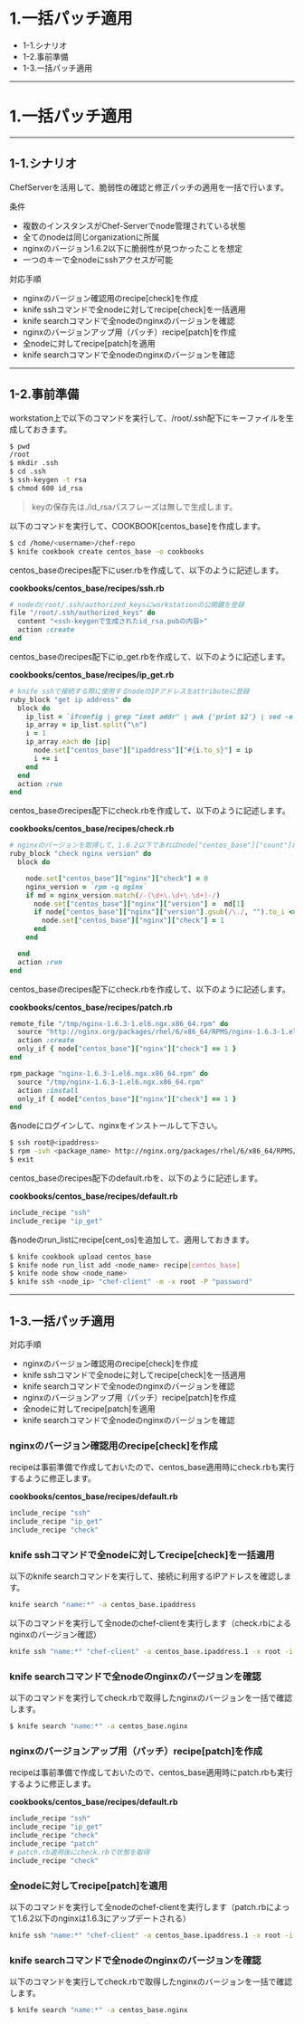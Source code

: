# 1.一括パッチ適用

- 1-1.シナリオ
- 1-2.事前準備
- 1-3.一括パッチ適用

---

# 1.一括パッチ適用

---

## 1-1.シナリオ

ChefServerを活用して、脆弱性の確認と修正パッチの適用を一括で行います。

条件

- 複数のインスタンスがChef-Serverでnode管理されている状態
- 全てのnodeは同じorganizationに所属
- nginxのバージョン1.6.2以下に脆弱性が見つかったことを想定
- 一つのキーで全nodeにsshアクセスが可能

対応手順

- nginxのバージョン確認用のrecipe[check]を作成
- knife sshコマンドで全nodeに対してrecipe[check]を一括適用
- knife searchコマンドで全nodeのnginxのバージョンを確認
- nginxのバージョンアップ用（パッチ）recipe[patch]を作成
- 全nodeに対してrecipe[patch]を適用
- knife searchコマンドで全nodeのnginxのバージョンを確認

---

## 1-2.事前準備

workstation上で以下のコマンドを実行して、/root/.ssh配下にキーファイルを生成しておきます。

```bash
$ pwd
/root
$ mkdir .ssh
$ cd .ssh
$ ssh-keygen -t rsa
$ chmod 600 id_rsa
```

> keyの保存先は./id_rsaパスフレーズは無しで生成します。

以下のコマンドを実行して、COOKBOOK[centos_base]を作成します。

```bash
$ cd /home/<username>/chef-repo
$ knife cookbook create centos_base -o cookbooks
```

centos_baseのrecipes配下にuser.rbを作成して、以下のように記述します。

**cookbooks/centos_base/recipes/ssh.rb**

```ruby
# nodeの/root/.ssh/authorized_keysにworkstationの公開鍵を登録
file "/root/.ssh/authorized_keys" do
  content "<ssh-keygenで生成されたid_rsa.pubの内容>"
  action :create
end
```

centos_baseのrecipes配下にip_get.rbを作成して、以下のように記述します。

**cookbooks/centos_base/recipes/ip_get.rb**

```ruby
# knife sshで接続する際に使用するnodeのIPアドレスをattributeに登録
ruby_block "get ip address" do
  block do
    ip_list = `ifconfig | grep "inet addr" | awk {'print $2'} | sed -e "s/addr://"`
    ip_array = ip_list.split("\n")
    i = 1
    ip_array.each do |ip|
      node.set["centos_base"]["ipaddress"]["#{i.to_s}"] = ip
      i += i
    end
  end
  action :run
end
```

centos_baseのrecipes配下にcheck.rbを作成して、以下のように記述します。

**cookbooks/centos_base/recipes/check.rb**

```ruby
# nginxのバージョンを取得して、1.6.2以下であればnode["centos_base"]["count"]に1をセット
ruby_block "check nginx version" do
  block do

    node.set["centos_base"]["nginx"]["check"] = 0
    nginx_version = `rpm -q nginx`
    if md = nginx_version.match(/-(\d+\.\d+\.\d+)-/)
      node.set["centos_base"]["nginx"]["version"] =  md[1]
      if node["centos_base"]["nginx"]["version"].gsub(/\./, "").to_i <= 162 then
        node.set["centos_base"]["nginx"]["check"] = 1
      end
    end

  end
  action :run
end
```

centos_baseのrecipes配下にcheck.rbを作成して、以下のように記述します。

**cookbooks/centos_base/recipes/patch.rb**

```ruby
remote_file "/tmp/nginx-1.6.3-1.el6.ngx.x86_64.rpm" do
  source "http://nginx.org/packages/rhel/6/x86_64/RPMS/nginx-1.6.3-1.el6.ngx.x86_64.rpm"
  action :create
  only_if { node["centos_base"]["nginx"]["check"] == 1 }
end

rpm_package "nginx-1.6.3-1.el6.ngx.x86_64.rpm" do
  source "/tmp/nginx-1.6.3-1.el6.ngx.x86_64.rpm"
  action :install
  only_if { node["centos_base"]["nginx"]["check"] == 1 }
end
```

各nodeにログインして、nginxをインストールして下さい。

```bash
$ ssh root@<ipaddress>
$ rpm -ivh <package_name> http://nginx.org/packages/rhel/6/x86_64/RPMS/<package_name>
$ exit
```

centos_baseのrecipes配下のdefault.rbを、以下のように記述します。

**cookbooks/centos_base/recipes/default.rb**

```ruby
include_recipe "ssh"
include_recipe "ip_get"
```

各nodeのrun_listにrecipe[cent_os]を追加して、適用しておきます。

```bash
$ knife cookbook upload centos_base
$ knife node run_list add <node_name> recipe[centos_base]
$ knife node show <node_name>
$ knife ssh <node_ip> "chef-client" -m -x root -P "password"
```

---

## 1-3.一括パッチ適用

対応手順

- nginxのバージョン確認用のrecipe[check]を作成
- knife sshコマンドで全nodeに対してrecipe[check]を一括適用
- knife searchコマンドで全nodeのnginxのバージョンを確認
- nginxのバージョンアップ用（パッチ）recipe[patch]を作成
- 全nodeに対してrecipe[patch]を適用
- knife searchコマンドで全nodeのnginxのバージョンを確認

### nginxのバージョン確認用のrecipe[check]を作成

recipeは事前準備で作成しておいたので、centos_base適用時にcheck.rbも実行するように修正します。

**cookbooks/centos_base/recipes/default.rb**

```ruby
include_recipe "ssh"
include_recipe "ip_get"
include_recipe "check"
```

### knife sshコマンドで全nodeに対してrecipe[check]を一括適用

以下のknife searchコマンドを実行して、接続に利用するIPアドレスを確認します。

```bash
knife search "name:*" -a centos_base.ipaddress
```

以下のコマンドを実行して全nodeのchef-clientを実行します（check.rbによるnginxのバージョン確認）

```bash
knife ssh "name:*" "chef-client" -a centos_base.ipaddress.1 -x root -i /root/.ssh/id_rsa
```

### knife searchコマンドで全nodeのnginxのバージョンを確認

以下のコマンドを実行してcheck.rbで取得したnginxのバージョンを一括で確認します。

```bash
$ knife search "name:*" -a centos_base.nginx
```

### nginxのバージョンアップ用（パッチ）recipe[patch]を作成

recipeは事前準備で作成しておいたので、centos_base適用時にpatch.rbも実行するように修正します。

**cookbooks/centos_base/recipes/default.rb**

```ruby
include_recipe "ssh"
include_recipe "ip_get"
include_recipe "check"
include_recipe "patch"
# patch.rb適用後にcheck.rbで状態を取得
include_recipe "check"
```

### 全nodeに対してrecipe[patch]を適用

以下のコマンドを実行して全nodeのchef-clientを実行します（patch.rbによって1.6.2以下のnginxは1.6.3にアップデートされる）

```bash
knife ssh "name:*" "chef-client" -a centos_base.ipaddress.1 -x root -i /root/.ssh/id_rsa
```

### knife searchコマンドで全nodeのnginxのバージョンを確認

以下のコマンドを実行してcheck.rbで取得したnginxのバージョンを一括で確認します。

```bash
$ knife search "name:*" -a centos_base.nginx
```
